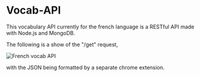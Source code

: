 # Vocab-API

This vocabulary API currently for the french language is a RESTful API made with Node.js and MongoDB. 

The following is a show of the "/get" request, 

![French vocab API](https://user-images.githubusercontent.com/56524239/95529992-92633e80-09aa-11eb-8cd2-854cc2dce569.png)

with the JSON being formatted by a separate chrome extension.
